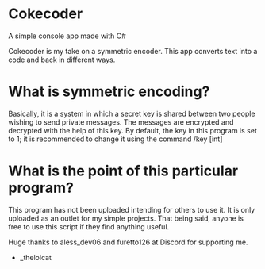 # Cokecoder
A simple console app made with C#

Cokecoder is my take on a symmetric encoder. This app converts text into a code and back in different ways. 

# What is symmetric encoding?
Basically, it is a system in which a secret key is shared between two people wishing to send private messages. The messages are encrypted and decrypted with the help of this key.
By default, the key in this program is set to 1; it is recommended to change it using the command /key [int]

 # What is the point of this particular program?
 This program has not been uploaded intending for others to use it. It is only uploaded as an outlet for my simple projects. That being said, anyone is free to use this script if they find anything useful.


 Huge thanks to aless_dev06 and furetto126 at Discord for supporting me.

- _thelolcat 
